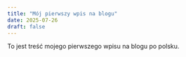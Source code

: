 ```yaml
---
title: "Mój pierwszy wpis na blogu"
date: 2025-07-26
draft: false
---
```


To jest treść mojego pierwszego wpisu na blogu po polsku.
